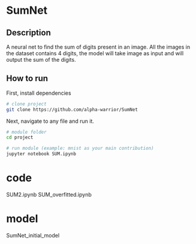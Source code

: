 
# SumNet   
 
## Description   
A neural net to find the sum of digits present in an image. All the images in the dataset contains 4 digits, the model will take image as input and will output the sum of the digits.

## How to run   
First, install dependencies   
```bash
# clone project   
git clone https://github.com/alpha-warrior/SumNet

 ```   
 Next, navigate to any file and run it.   
 ```bash
# module folder
cd project

# run module (example: mnist as your main contribution)   
jupyter notebook SUM.ipynb    
```

# code
SUM2.ipynb
SUM_overfitted.ipynb

# model
SumNet_initial_model
